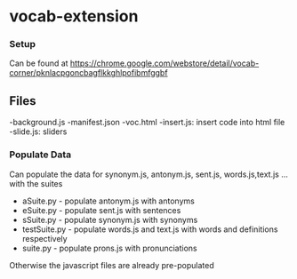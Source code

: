 # vocab-extension

### Setup
Can be found at https://chrome.google.com/webstore/detail/vocab-corner/pknlacpgoncbagflkkghlpofibmfggbf 

## Files
-background.js
-manifest.json
-voc.html
-insert.js: insert code into html file
-slide.js: sliders
### Populate Data
Can populate the data for synonym.js, antonym.js, sent.js, words.js,text.js ... with the suites
- aSuite.py - populate antonym.js with antonyms
- eSuite.py - populate sent.js with sentences
- sSuite.py - populate synonym.js with synonyms
- testSuite.py - populate words.js and text.js with words and definitions respectively
- suite.py - populate prons.js with pronunciations

Otherwise the javascript files are already pre-populated

